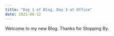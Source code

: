 ```yaml
---
title: "Day 1 of Blog, Day 3 at Office"
date: 2021-08-12
---
```


Welcome to my new Blog. Thanks for Stopping By.
